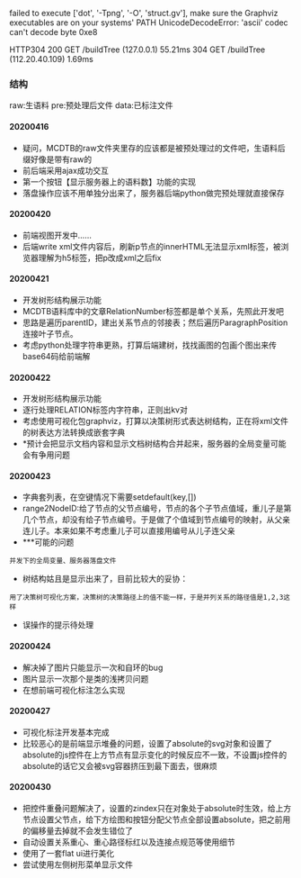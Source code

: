 failed to execute ['dot', '-Tpng', '-O', 'struct.gv'], make sure the Graphviz executables are on your systems' PATH
UnicodeDecodeError: 'ascii' codec can't decode byte 0xe8

HTTP304
200 GET /buildTree (127.0.0.1) 55.21ms
304 GET /buildTree (112.20.40.109) 1.69ms

### 结构
raw:生语料
pre:预处理后文件
data:已标注文件

#### 20200416 
- 疑问，MCDTB的raw文件夹里存的应该都是被预处理过的文件吧，生语料后缀好像是带有raw的
- 前后端采用ajax成功交互
- 第一个按钮【显示服务器上的语料数】功能的实现
- 落盘操作应该不用单独分出来了，服务器后端python做完预处理就直接保存

#### 20200420
- 前端视图开发中……
- 后端write xml文件内容后，刷新p节点的innerHTML无法显示xml标签，被浏览器理解为h5标签，把p改成xml之后fix

#### 20200421
- 开发树形结构展示功能
- MCDTB语料库中的文章RelationNumber标签都是单个关系，先照此开发吧
- 思路是遍历parentID，建出关系节点的邻接表；然后遍历ParagraphPosition连接叶子节点。
- 考虑python处理字符串更熟，打算后端建树，找找画图的包画个图出来传base64码给前端解

#### 20200422
- 开发树形结构展示功能
- 逐行处理RELATION标签内字符串，正则出kv对
- 考虑使用可视化包graphviz，打算以决策树形式表达树结构，正在将xml文件的树表达方法转换成嵌套字典
- *预计会把显示文档内容和显示文档树结构合并起来，服务器的全局变量可能会有争用问题

#### 20200423
- 字典套列表，在空键情况下需要setdefault(key,[])
- range2NodeID:给了节点的父节点编号，节点的各个子节点值域，重儿子是第几个节点，却没有给子节点编号。于是做了个值域到节点编号的映射，从父亲连儿子。本来如果不考虑重儿子可以直接用编号从儿子连父亲
- ***可能的问题

```
并发下的全局变量、服务器落盘文件
```

- 树结构姑且是显示出来了，目前比较大的妥协：

```
用了决策树可视化方案，决策树的决策路径上的值不能一样，于是并列关系的路径值是1,2,3这样
```

- 误操作的提示待处理


#### 20200424
- 解决掉了图片只能显示一次和自环的bug
- 图片显示一次那个是类的浅拷贝问题
- 在想前端可视化标注怎么实现

#### 20200427
- 可视化标注开发基本完成
- 比较恶心的是前端显示堆叠的问题，设置了absolute的svg对象和设置了absolute的js控件在上方节点有显示变化的时候反应不一致，不设置js控件的absolute的话它又会被svg容器挤压到最下面去，很麻烦

#### 20200430
- 把控件重叠问题解决了，设置的zindex只在对象处于absolute时生效，给上方节点设置父节点，给下方绘图和按钮分配父节点全部设置absolute，把之前用的偏移量去掉就不会发生错位了
- 自动设置关系重心、重心路径标红以及连接点规范等使用细节
- 使用了一套flat ui进行美化
- 尝试使用左侧树形菜单显示文件
